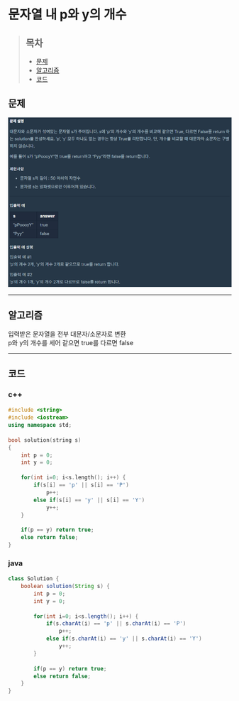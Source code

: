 # 문자열 내 p와 y의 개수

> ## 목차
> * [문제](#문제)
> * [알고리즘](#알고리즘)
> * [코드](#코드)

## 문제
![문제](https://github.com/ryusehui/algorithm/blob/master/programmers/level1/problems/%EB%AC%B8%EC%9E%90%EC%97%B4%20%EB%82%B4%20p%EC%99%80%20y%EC%9D%98%20%EA%B0%9C%EC%88%98.PNG)
<hr/>

## 알고리즘
입력받은 문자열을 전부 대문자/소문자로 변환   
p와 y의 개수를 세어 같으면 true를 다르면 false
<hr/>

## 코드
### c++
```c++
#include <string>
#include <iostream>
using namespace std;
 
bool solution(string s)
{
    int p = 0;
    int y = 0;
    
    for(int i=0; i<s.length(); i++) {
        if(s[i] == 'p' || s[i] == 'P')
            p++;
        else if(s[i] == 'y' || s[i] == 'Y')
            y++;
    }
    
    if(p == y) return true;
    else return false;
}
```

### java
```java
class Solution {
    boolean solution(String s) {
        int p = 0;
        int y = 0;
    
        for(int i=0; i<s.length(); i++) {
            if(s.charAt(i) == 'p' || s.charAt(i) == 'P')
                p++;
            else if(s.charAt(i) == 'y' || s.charAt(i) == 'Y')
                y++;
        }
 
        if(p == y) return true;
        else return false;
    }
}
```
